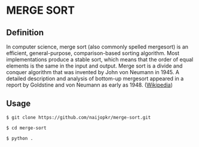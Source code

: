 # MERGE SORT

## Definition

In computer science, merge sort (also commonly spelled mergesort) is an efficient, general-purpose, comparison-based sorting algorithm. Most implementations produce a stable sort, which means that the order of equal elements is the same in the input and output. Merge sort is a divide and conquer algorithm that was invented by John von Neumann in 1945. A detailed description and analysis of bottom-up mergesort appeared in a report by Goldstine and von Neumann as early as 1948. ([Wikipedia](https://en.wikipedia.org/wiki/Merge_sort))

## Usage

```
$ git clone https://github.com/naijopkr/merge-sort.git
```

```
$ cd merge-sort
```

```
$ python .
```